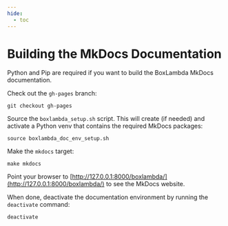 ```yaml
---
hide:
  - toc
---
```


# Building the MkDocs Documentation

Python and Pip are required if you want to build the BoxLambda MkDocs documentation.

Check out the `gh-pages` branch:
```
git checkout gh-pages
```

Source the `boxlambda_setup.sh` script. This will create (if needed) and activate a Python venv that contains the required MkDocs packages:
```
source boxlambda_doc_env_setup.sh
```

Make the `mkdocs` target:
```
make mkdocs
```

Point your browser to [http://127.0.0.1:8000/boxlambda/](http://127.0.0.1:8000/boxlambda/) to see the MkDocs website.

When done, deactivate the documentation environment by running the `deactivate` command:

```
deactivate
```

